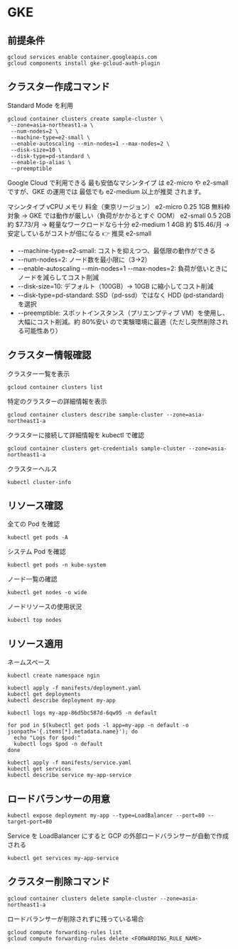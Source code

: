 # GKE

## 前提条件

```
gcloud services enable container.googleapis.com
gcloud components install gke-gcloud-auth-plugin
```

## クラスター作成コマンド

Standard Mode を利用

```
gcloud container clusters create sample-cluster \
 --zone=asia-northeast1-a \
 --num-nodes=2 \
 --machine-type=e2-small \
 --enable-autoscaling --min-nodes=1 --max-nodes=2 \
 --disk-size=10 \
 --disk-type=pd-standard \
 --enable-ip-alias \
 --preemptible

```

Google Cloud で利用できる 最も安価なマシンタイプ は e2-micro や e2-small ですが、GKE の運用では 最低でも e2-medium 以上が推奨 されます。

マシンタイプ vCPU メモリ 料金（東京リージョン）
e2-micro 0.25 1GB 無料枠対象 -> GKE では動作が厳しい（負荷がかかるとすぐ OOM）
e2-small 0.5 2GB 約 $7.73/月 -> 軽量なワークロードなら十分
e2-medium 1 4GB 約 $15.46/月 -> 安定しているがコストが倍になる
👉 推奨 e2-small

- --machine-type=e2-small: コストを抑えつつ、最低限の動作ができる
- --num-nodes=2: ノード数を最小限に（3→2）
- --enable-autoscaling --min-nodes=1 --max-nodes=2: 負荷が低いときにノードを減らしてコスト削減
- --disk-size=10: デフォルト（100GB）→ 10GB に縮小してコスト削減
- --disk-type=pd-standard: SSD（pd-ssd）ではなく HDD (pd-standard) を選択
- --preemptible: スポットインスタンス（プリエンプティブ VM）を使用し、大幅にコスト削減。約 80%安い ので実験環境に最適（ただし突然削除される可能性あり）

## クラスター情報確認

クラスター一覧を表示

```
gcloud container clusters list
```

特定のクラスターの詳細情報を表示

```
gcloud container clusters describe sample-cluster --zone=asia-northeast1-a
```

クラスターに接続して詳細情報を kubectl で確認

```
gcloud container clusters get-credentials sample-cluster --zone=asia-northeast1-a
```

クラスターヘルス

```
kubectl cluster-info
```

## リソース確認

全ての Pod を確認

```
kubectl get pods -A
```

システム Pod を確認

```
kubectl get pods -n kube-system
```

ノード一覧の確認

```
kubectl get nodes -o wide
```

ノードリソースの使用状況

```
kubectl top nodes
```

## リソース適用

ネームスペース

```
kubectl create namespace ngin
```

```
kubectl apply -f manifests/deployment.yaml
kubectl get deployments
kubectl describe deployment my-app
```

```
kubectl logs my-app-86d5bc587d-6qw95 -n default

for pod in $(kubectl get pods -l app=my-app -n default -o jsonpath='{.items[*].metadata.name}'); do
  echo "Logs for $pod:"
  kubectl logs $pod -n default
done
```

```
kubectl apply -f manifests/service.yaml
kubectl get services
kubectl describe service my-app-service
```

## ロードバランサーの用意

```
kubectl expose deployment my-app --type=LoadBalancer --port=80 --target-port=80
```

Service を LoadBalancer にすると GCP の外部ロードバランサーが自動で作成される

```
kubectl get services my-app-service
```

## クラスター削除コマンド

```
gcloud container clusters delete sample-cluster --zone=asia-northeast1-a
```

ロードバランサーが削除されずに残っている場合

```
gcloud compute forwarding-rules list
gcloud compute forwarding-rules delete <FORWARDING_RULE_NAME>
```
